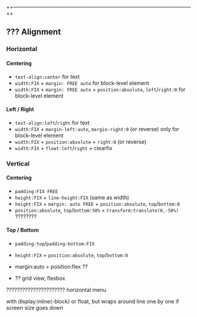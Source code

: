 <!-- ToDo: incorporate, then delete -->

++——————————————————————————————————++

## ??? Alignment

### Horizontal

#### Centering

- `text-align:center` for text
- `width:FIX` + `margin: FREE auto` for block-level element
- `width:FIX` + `margin: FREE auto` + `position:absolute`, `left`/`right:0` for block-level element 

#### Left / Right

- `text-align:left`/`right` for text
- `width:FIX` + `margin-left:auto`, `margin-right:0` (or reverse) only for block-level element
- `width:FIX` + `position:absolute` + `right:0` (or reverse)
- `width:FIX` + `float:left`/`right` + clearfix

### Vertical

#### Centering

- `padding:FIX FREE`
- `height:FIX` + `line-height:FIX` (same as width)
- `height:FIX` + `margin: auto FREE` + `position:absolute`, `top`/`bottom:0`
- `position:absolute`, `top`/`bottom:50%` + `transform:translate(0,-50%)` ????????

#### Top / Bottom

- `padding-top`/`padding-bottom:FIX`
- `height:FIX` + `position:absolute`, `top`/`bottom:0`

- margin:auto + position:flex ??
- ?? grid view, flexbox

??????????????????????
horizontal menu

with display:inline(-block) or float, but wraps around line one by one if screen size goes down